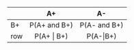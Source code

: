 | | A+ | A- |
|:---|:---:|:---:|
| B+ | P(A+ and B+) | P(A- and B+) |
| row | P(A+ \| B+) | P(A-\|B+) |
